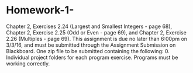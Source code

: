# Homework-1-
Chapter 2, Exercises 2.24 (Largest and Smallest Integers - page 68), Chapter 2, Exercise 2.25 (Odd or Even - page 69), and Chapter 2, Exercise 2.26 (Multiples - page 69). This assignment is due no later than 6:00pm on 3/3/16, and must be submitted through the Assignment Submission on Blackboard. One zip file to be submitted containing the following: 0. Individual project folders for each program exercise. Programs must be working correctly. 
